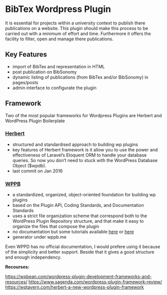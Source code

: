 # BibTex Wordpress Plugin
It is essential for projects within a university context to publish there publications on a website. This plugin should make this process to be carried out with a minimum of effort and time. Furthermore it offers the facility to filter, open and manage there publications.

## Key Features
*   import of BibTex and representation in HTML
*   post publication on BibSonomy
*   dynamic listing of publications (from BibTex and/or BibSonomy) in pages/posts
*   admin interface to configurate the plugin

## Framework
Two of the most popular frameworks for Wordpress Plugins are Herbert and WordPress Plugin Boilerplate 

### [Herbert](https://github.com/getherbert/herbert)
* structured and standardised approach to building wp plugins
* key features of Herbert framework is it allow you to use the power and effectiveness of Laravel’s Eloquent ORM to handle your database queries. So now you don’t need to stuck with the WordPress Database Object ($wpdb).
* last commit on Jan 2016

### [WPPB](wppb.io)
* a standardized, organized, object-oriented foundation for building wp plugins
* based on the Plugin API, Coding Standards, and Documentation Standards
* uses a strict file organization scheme that correspond both to the WordPress Plugin Repository structure, and that make it easy to organize the files that compose the plugin
* no documantation but some tutorials available [here](https://www.sitepoint.com/wordpress-plugin-boilerplate/) or [here](https://www.slushman.com/guide-using-wordpress-plugin-boilerplate/)
* generator under wppb.me

Even WPPD has no official documentation, I would prefere using it because of the simplicity and better support. Beside that it gives a good structure and enough independency.

**Recourses:**

https://wpbean.com/wordpress-plugin-development-frameworks-and-resources/
https://www.sagenda.com/wordpress-plugin-framework-review/
https://wptavern.com/herbert-a-new-wordpress-plugin-framework
